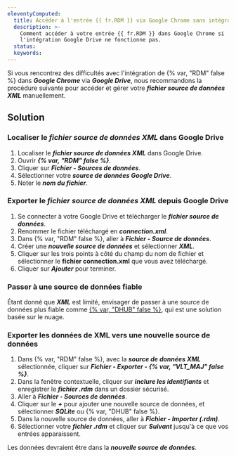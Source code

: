 ```yaml
---
eleventyComputed:
  title: Accéder à l'entrée {{ fr.RDM }} via Google Chrome sans intégration Google Drive
  description: >-
    Comment accéder à votre entrée {{ fr.RDM }} dans Google Chrome si
    l'intégration Google Drive ne fonctionne pas.
  status:
  keywords:
---
```

Si vous rencontrez des difficultés avec l'intégration de {% var, "RDM" false %} dans ***Google Chrome*** via ***Google Drive***, nous recommandons la procédure suivante pour accéder et gérer votre ***fichier source de données XML*** manuellement.

## Solution

### Localiser le ***fichier source de données XML*** dans Google Drive

1. Localiser le ***fichier source de données XML*** dans Google Drive.
2. Ouvrir ***{% var, "RDM" false %}***.
3. Cliquer sur ***Fichier - Sources de données***.
4. Sélectionner votre ***source de données Google Drive***.
5. Noter le ***nom du fichier***.

### Exporter le ***fichier source de données XML*** depuis Google Drive

1. Se connecter à votre Google Drive et télécharger le ***fichier source de données***.
2. Renommer le fichier téléchargé en ***connection.xml***.
3. Dans {% var, "RDM" false %}, aller à ***Fichier - Source de données***.
4. Créer une ***nouvelle source de données*** et sélectionner ***XML***.
5. Cliquer sur les trois points à côté du champ du nom de fichier et sélectionner le **fichier connection.xml** que vous avez téléchargé.
6. Cliquer sur ***Ajouter*** pour terminer.

### Passer à une source de données fiable

Étant donné que ***XML*** est limité, envisager de passer à une source de données plus fiable comme [{% var, "DHUB" false %}](/hub/getting-started/create-hub/), qui est une solution basée sur le nuage.

### Exporter les données de XML vers une nouvelle source de données

1. Dans {% var, "RDM" false %}, avec la ***source de données XML*** sélectionnée, cliquer sur ***Fichier - Exporter - {% var, "VLT_MAJ" false %}***.
2. Dans la fenêtre contextuelle, cliquer sur ***inclure les identifiants*** et enregistrer le ***fichier .rdm*** dans un dossier sécurisé.
3. Aller à ***Fichier - Sources de données***.
4. Cliquer sur le ***\+*** pour ajouter une nouvelle source de données, et sélectionner ***SQLite*** ou {% var, "DHUB" false %}.
5. Dans la nouvelle source de données, aller à ***Fichier - Importer (.rdm)***.
6. Sélectionner votre ***fichier .rdm*** et cliquer sur ***Suivant*** jusqu'à ce que vos entrées apparaissent.

Les données devraient être dans la ***nouvelle source de données***.<br>

&nbsp;

